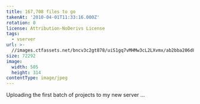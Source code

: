 ```yaml
---
title: 167,708 files to go
takenAt: '2010-04-01T11:33:16.000Z'
rotation: 0
license: Attribution-NoDerivs License
tags:
  - vserver
url: >-
  //images.ctfassets.net/bncv3c2gt878/uiS1gq7vMHMw3cL2LXvmx/ab2bba206d893e93356054cb57efc777/167708-files-to-go_4480880283_o
size: 72292
image:
  width: 505
  height: 314
contentType: image/jpeg
---
```


Uploading the first batch of projects to my new server ...